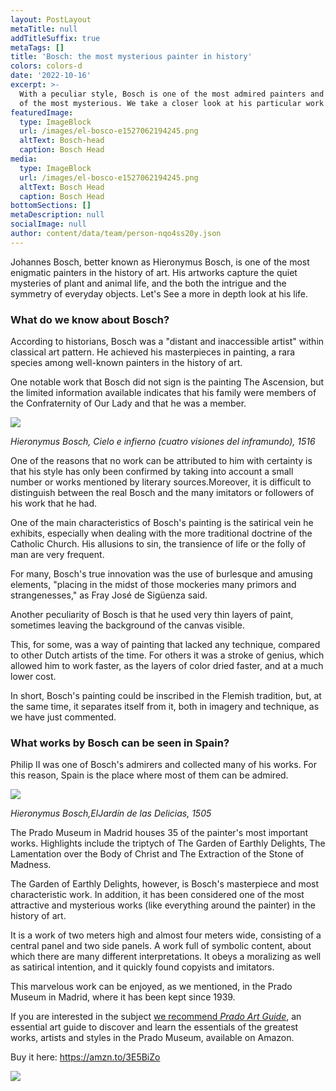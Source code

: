 ```yaml
---
layout: PostLayout
metaTitle: null
addTitleSuffix: true
metaTags: []
title: 'Bosch: the most mysterious painter in history'
colors: colors-d
date: '2022-10-16'
excerpt: >-
  With a peculiar style, Bosch is one of the most admired painters and also one
  of the most mysterious. We take a closer look at his particular work.
featuredImage:
  type: ImageBlock
  url: /images/el-bosco-e1527062194245.png
  altText: Bosch-head
  caption: Bosch Head
media:
  type: ImageBlock
  url: /images/el-bosco-e1527062194245.png
  altText: Bosch Head
  caption: Bosch Head
bottomSections: []
metaDescription: null
socialImage: null
author: content/data/team/person-nqo4ss20y.json
---
```

Johannes Bosch, better known as Hieronymus Bosch, is one of the most enigmatic painters in the history of art. His artworks capture the quiet mysteries of plant and animal life, and the both the intrigue and the symmetry of everyday objects. Let's See a more in depth look at his life.

### What do we know about Bosch?

According to historians, Bosch was a "distant and inaccessible artist" within classical art pattern. He achieved his masterpieces in painting, a rara species among well-known painters in the history of art.

One notable work that Bosch did not sign is the painting The Ascension, but the limited information available indicates that his family were members of the Confraternity of Our Lady and that he was a member.

![](https://arthive.net/res/media/img/oy800/work/79f/314550@2x.jpg)

*Hieronymus Bosch, Cielo e infierno (cuatro visiones del inframundo), 1516*

One of the reasons that no work can be attributed to him with certainty is that his style has only been confirmed by taking into account a small number or works mentioned by literary sources.Moreover, it is difficult to distinguish between the real Bosch and the many imitators or followers of his work that he had.

One of the main characteristics of Bosch's painting is the satirical vein he exhibits, especially when dealing with the more traditional doctrine of the Catholic Church. His allusions to sin, the transience of life or the folly of man are very frequent.

For many, Bosch's true innovation was the use of burlesque and amusing elements, "placing in the midst of those mockeries many primors and strangenesses," as Fray José de Sigüenza said.

Another peculiarity of Bosch is that he used very thin layers of paint, sometimes leaving the background of the canvas visible.

This, for some, was a way of painting that lacked any technique, compared to other Dutch artists of the time. For others it was a stroke of genius, which allowed him to work faster, as the layers of color dried faster, and at a much lower cost.

In short, Bosch's painting could be inscribed in the Flemish tradition, but, at the same time, it separates itself from it, both in imagery and technique, as we have just commented.

### What works by Bosch can be seen in Spain?

Philip II was one of Bosch's admirers and collected many of his works. For this reason, Spain is the place where most of them can be admired.

![](https://upload.wikimedia.org/wikipedia/commons/a/ae/El_jard%C3%ADn_de_las_Delicias%2C_de_El_Bosco.jpg)

*Hieronymus Bosch,ElJardín de las Delicias, 1505*

The Prado Museum in Madrid houses 35 of the painter's most important works. Highlights include the triptych of The Garden of Earthly Delights, The Lamentation over the Body of Christ and The Extraction of the Stone of Madness.

The Garden of Earthly Delights, however, is Bosch's masterpiece and most characteristic work. In addition, it has been considered one of the most attractive and mysterious works (like everything around the painter) in the history of art.

It is a work of two meters high and almost four meters wide, consisting of a central panel and two side panels. A work full of symbolic content, about which there are many different interpretations. It obeys a moralizing as well as satirical intention, and it quickly found copyists and imitators.

This marvelous work can be enjoyed, as we mentioned, in the Prado Museum in Madrid, where it has been kept since 1939.

If you are interested in the subject [we recommend *Prado Art Guide*](https://amzn.to/3E5BiZo), an essential art guide to discover and learn the essentials of the greatest works, artists and styles in the Prado Museum,  available on Amazon.

Buy it here: <https://amzn.to/3E5BiZo>

![](/images/1659105482.png)
